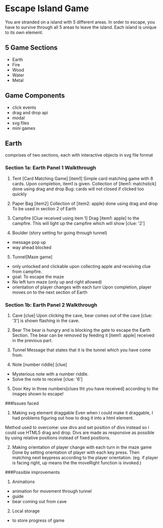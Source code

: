# Escape Island Game
You are stranded on a island with 5 different areas. In order to escape, you have to survive through all 5 areas to leave the island. Each island is unique to its own element. 

## 5 Game Sections
* Earth
* Fire
* Wood
* Water
* Metal

## Game Components
* click events
* drag and drop api
* modal
* svg files
* mini games

## Earth
comprises of two sections, each with interactive objects in svg file format


### Section 1a: Earth Panel 1 Walkthrough

1. Tent [Card Matching Game] [item1]
Simple card matching game with 8 cards.
Upon completion, item1 is given.
Collection of [item1: matchstick] done using drag and drop
Bug: cards will not closed if clicked too quickly

2. Paper Bag [item2]
Collection of [item2: apple} done using drag and drop
To be used in section 2 of Earth

3. Campfire [Clue received using item 1]
Drag [item1: apple] to the campfire. 
This will light up the campfire which will show [clue: '2']

4. Boulder (story setting for going through tunnel)
- message pop up
- way ahead blocked

5. Tunnel[Maze game]
- only unlocked and clickable upon collecting apple and receiving clue from campfire. 
- goal: To escape the maze
- No left turn maze (only up and right allowed)
- orientation of player changes with each turn
Upon completion, player moves on to the next section of Earth

### Section 1b: Earth Panel 2 Walkthrough

1. Cave [clue]
Upon clicking the cave, bear comes out of the cave
[clue: '3'] is shown flashing in the cave.

2. Bear 
The bear is hungry and is blocking the gate to escape the Earth Section.
The bear can be removed by feeding it [item1: apple] received in the previous part.

3. Tunnel
Message that states that it is the tunnel which you have come from.

4. Note [number riddle] [clue]
- Mysterious note with a number riddle. 
- Solve the note to receive [clue: '6']

5. Door
Key in three numbers[clues tht you have received] according to the images shown to escape!

###Issues faced
1. Making svg element draggable
Even when i could make it draggable, I had problems figuring out how to drag it into a html element. 

Method used to overcome: use divs and set position of divs instead so i could use HTML5 drag and drop. Divs are made as responsive as possible by using relative positions instead of fixed positions.

2. Making orientation of player change with each turn in the maze game
Done by setting orientation of player with each key press. Then matching next keypress according to the player orientation. (eg. if player is facing right, up means the the moveRight function is invoked.)


###Possible improvements
1. Animations
- animation for movement through tunnel
- guide
- bear coming out from cave

2. Local storage
- to store progress of game




